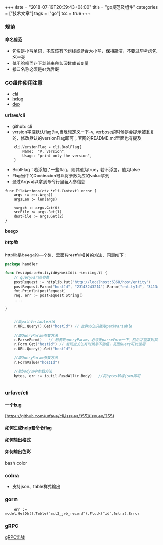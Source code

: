 +++
date = "2018-07-19T20:39:43+08:00" title = "go规范及组件" categories = ["技术文章"] tags = ["go"] toc = true
+++

### 规范 ###

#### 命名规范

- 包名是小写单词，不应该有下划线或混合大小写，保持简洁，不要过早考虑包名冲突
- 使用驼峰而非下划线来命名函数或者变量
- 接口名称必须是er为后缀

### GO组件使用注意 ###

  * [chi](https://github.com/go-chi/chi)
  * [hclog](https://github.com/hashicorp/go-hclog)
  * [dep](https://studygolang.com/articles/10589)

#### urfave/cli

- github: [cli](https://github.com/urfave/cli)
- version字段默认flag为v,当我想定义一下-v, verbose的时候是会提示被重复的，修改默认的versionFlag即可；官网的README.md里面也有提及

```
	cli.VersionFlag = cli.BoolFlag{
		Name:  "V, version",
		Usage: "print only the version",
	}
```

- BoolFlag：若添加了一些flag，则其值为true，若不添加，值为false
- Flag当中的Destination可以将参数对应的value拿到
- 通过Args可以拿到命令行里面入参信息

```
func FileActions(ctx *cli.Context) error {
	args := ctx.Args()
	argsLen := len(args)

	target := args.Get(0)
	srcFile := args.Get(1)
	destFile := args.Get(2)
}

```

#### beego ####

##### httplib #####

httplib是beego的一个包，里面有restful相关的方法，问题如下：

``` go
package handler

func TestUpdateEntityIdByHostId(t *testing.T) {
    // queryParam参数
	postRequest := httplib.Put("http://localhost:6868/host/entity")
	postRequest.Param("hostId", "23143243214").Param("entityId", "34134123")
	fmt.Println(postRequest)
	req, err := postRequest.String()
    ....

}

```


``` go

    //取pathVariable方法
	r.URL.Query().Get("hostId") // 此种方法只能取pathVariable
   
    //取QueryParam参数方法
    r.ParseForm()   // 若要取queryParam，必须先parseForm一下，然后才能拿到具体数据
	r.Form.Get("hostId") // 发现此方法有时候取不到值，反而Query可以使用
	r.URL.Query().Get("hostId")
    
    //取QueryParam参数方法
    r.FormValue("hostId")
    
    //取body当中参数方法
    bytes, err := ioutil.ReadAll(r.Body)   //将bytes转成json即可
    
```




### urfave/cli ###

#### 一个bug ####
[https://github.com/urfave/cli/issues/355](issues/355)

#### 如何生成help和命令flag ####
#### 如何输出格式 ####
#### 如何输出色彩 ####
[bash_color](https://misc.flogisoft.com/bash/tip_colors_and_formatting)


### cobra ###
- 支持json、table样式输出

### gorm

```
	err := model.GetDb().Table("act2_job_record").Pluck("id",&strs).Error
```



### gRPC

[gRPC实战](https://jergoo.gitbooks.io/go-grpc-practice-guide/content)

